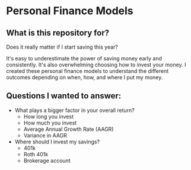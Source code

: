# Personal Finance Models

## What is this repository for?
Does it really matter if I start saving this year? 

It's easy to underestimate the power of saving money early and consistently. It's also overwhelming choosing how to invest your money. I created these personal finance models to understand the different outcomes depending on when, how, and where I put my money. 

## Questions I wanted to answer: 
* What plays a bigger factor in your overall return? 
  * How long you invest
  * How much you invest
  * Average Annual Growth Rate (AAGR)
  * Variance in AAGR
* Where should I invest my savings?
  * 401k 
  * Roth 401k
  * Brokerage account
